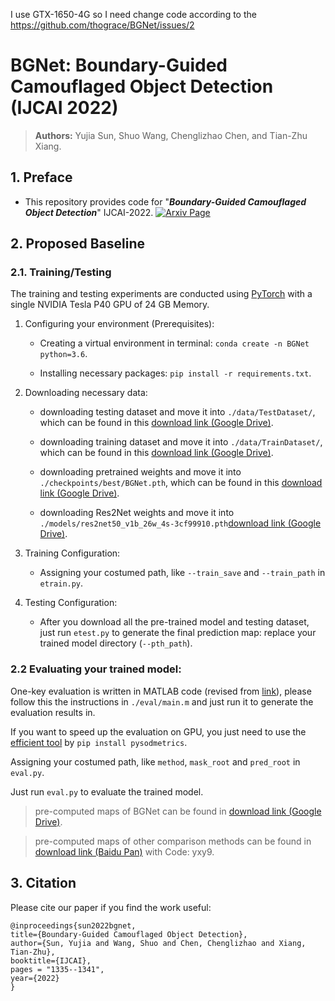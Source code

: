 I use GTX-1650-4G so I need change code according to the https://github.com/thograce/BGNet/issues/2

# BGNet: Boundary-Guided Camouflaged Object Detection (IJCAI 2022)


> **Authors:** 
> Yujia Sun,
> Shuo Wang,
> Chenglizhao Chen,
> and Tian-Zhu Xiang.

## 1. Preface

- This repository provides code for "_**Boundary-Guided Camouflaged Object Detection**_" IJCAI-2022. [![Arxiv Page](https://img.shields.io/badge/Arxiv-2207.00794-red?style=flat-square)](https://arxiv.org/abs/2207.00794)

## 2. Proposed Baseline

### 2.1. Training/Testing

The training and testing experiments are conducted using [PyTorch](https://github.com/pytorch/pytorch) with 
a single NVIDIA Tesla P40 GPU of 24 GB Memory.

1. Configuring your environment (Prerequisites):
    
    + Creating a virtual environment in terminal: `conda create -n BGNet python=3.6`.
    
    + Installing necessary packages: `pip install -r requirements.txt`.

1. Downloading necessary data:

    + downloading testing dataset and move it into `./data/TestDataset/`, 
    which can be found in this [download link (Google Drive)](https://drive.google.com/file/d/1SLRB5Wg1Hdy7CQ74s3mTQ3ChhjFRSFdZ/view?usp=sharing).
    
    + downloading training dataset and move it into `./data/TrainDataset/`, 
    which can be found in this [download link (Google Drive)](https://drive.google.com/file/d/1Kifp7I0n9dlWKXXNIbN7kgyokoRY4Yz7/view?usp=sharing).
    
    + downloading pretrained weights and move it into `./checkpoints/best/BGNet.pth`, 
    which can be found in this [download link (Google Drive)](https://drive.google.com/file/d/1RQFRgQNtXYfKW4bm5veU4_4ikgPiuEwl/view?usp=sharing).
    
    + downloading Res2Net weights and move it into `./models/res2net50_v1b_26w_4s-3cf99910.pth`[download link (Google Drive)](https://drive.google.com/file/d/1_1N-cx1UpRQo7Ybsjno1PAg4KE1T9e5J/view?usp=sharing).
   
1. Training Configuration:

    + Assigning your costumed path, like `--train_save` and `--train_path` in `etrain.py`.

1. Testing Configuration:

    + After you download all the pre-trained model and testing dataset, just run `etest.py` to generate the final prediction map: 
    replace your trained model directory (`--pth_path`).

### 2.2 Evaluating your trained model:

One-key evaluation is written in MATLAB code (revised from [link](https://github.com/DengPingFan/CODToolbox)), 
please follow this the instructions in `./eval/main.m` and just run it to generate the evaluation results in.

If you want to speed up the evaluation on GPU, you just need to use the [efficient tool](https://github.com/lartpang/PySODMetrics) by `pip install pysodmetrics`.

Assigning your costumed path, like `method`, `mask_root` and `pred_root` in `eval.py`.

Just run `eval.py` to evaluate the trained model.

> pre-computed maps of BGNet can be found in [download link (Google Drive)](https://drive.google.com/file/d/1vhrAGJI81YAK9YSYgPJer0kxzNEfnRT2/view?usp=share_link).

> pre-computed maps of other comparison methods can be found in [download link (Baidu Pan)](https://pan.baidu.com/s/1dLMqa4tix1gdBN1uWrCPbQ) with Code: yxy9.

## 3. Citation

Please cite our paper if you find the work useful: 

	@inproceedings{sun2022bgnet,
	title={Boundary-Guided Camouflaged Object Detection},
	author={Sun, Yujia and Wang, Shuo and Chen, Chenglizhao and Xiang, Tian-Zhu},
	booktitle={IJCAI},
	pages = "1335--1341",
	year={2022}
	}
